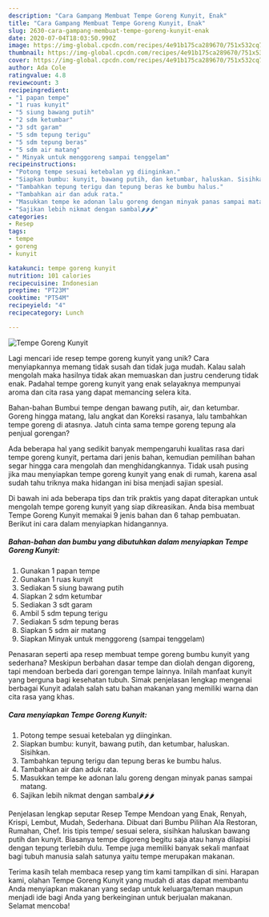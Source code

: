 ```yaml
---
description: "Cara Gampang Membuat Tempe Goreng Kunyit, Enak"
title: "Cara Gampang Membuat Tempe Goreng Kunyit, Enak"
slug: 2630-cara-gampang-membuat-tempe-goreng-kunyit-enak
date: 2020-07-04T18:03:50.990Z
image: https://img-global.cpcdn.com/recipes/4e91b175ca289670/751x532cq70/tempe-goreng-kunyit-foto-resep-utama.jpg
thumbnail: https://img-global.cpcdn.com/recipes/4e91b175ca289670/751x532cq70/tempe-goreng-kunyit-foto-resep-utama.jpg
cover: https://img-global.cpcdn.com/recipes/4e91b175ca289670/751x532cq70/tempe-goreng-kunyit-foto-resep-utama.jpg
author: Ada Cole
ratingvalue: 4.8
reviewcount: 3
recipeingredient:
- "1 papan tempe"
- "1 ruas kunyit"
- "5 siung bawang putih"
- "2 sdm ketumbar"
- "3 sdt garam"
- "5 sdm tepung terigu"
- "5 sdm tepung beras"
- "5 sdm air matang"
- " Minyak untuk menggoreng sampai tenggelam"
recipeinstructions:
- "Potong tempe sesuai ketebalan yg diinginkan."
- "Siapkan bumbu: kunyit, bawang putih, dan ketumbar, haluskan. Sisihkan."
- "Tambahkan tepung terigu dan tepung beras ke bumbu halus."
- "Tambahkan air dan aduk rata."
- "Masukkan tempe ke adonan lalu goreng dengan minyak panas sampai matang."
- "Sajikan lebih nikmat dengan sambal🌶️🌶️🌶️"
categories:
- Resep
tags:
- tempe
- goreng
- kunyit

katakunci: tempe goreng kunyit 
nutrition: 101 calories
recipecuisine: Indonesian
preptime: "PT23M"
cooktime: "PT54M"
recipeyield: "4"
recipecategory: Lunch

---
```



![Tempe Goreng Kunyit](https://img-global.cpcdn.com/recipes/4e91b175ca289670/751x532cq70/tempe-goreng-kunyit-foto-resep-utama.jpg)

Lagi mencari ide resep tempe goreng kunyit yang unik? Cara menyiapkannya memang tidak susah dan tidak juga mudah. Kalau salah mengolah maka hasilnya tidak akan memuaskan dan justru cenderung tidak enak. Padahal tempe goreng kunyit yang enak selayaknya mempunyai aroma dan cita rasa yang dapat memancing selera kita.

Bahan-bahan Bumbui tempe dengan bawang putih, air, dan ketumbar. Goreng hingga matang, lalu angkat dan Koreksi rasanya, lalu tambahkan tempe goreng di atasnya. Jatuh cinta sama tempe goreng tepung ala penjual gorengan?

Ada beberapa hal yang sedikit banyak mempengaruhi kualitas rasa dari tempe goreng kunyit, pertama dari jenis bahan, kemudian pemilihan bahan segar hingga cara mengolah dan menghidangkannya. Tidak usah pusing jika mau menyiapkan tempe goreng kunyit yang enak di rumah, karena asal sudah tahu triknya maka hidangan ini bisa menjadi sajian spesial.


Di bawah ini ada beberapa tips dan trik praktis yang dapat diterapkan untuk mengolah tempe goreng kunyit yang siap dikreasikan. Anda bisa membuat Tempe Goreng Kunyit memakai 9 jenis bahan dan 6 tahap pembuatan. Berikut ini cara dalam menyiapkan hidangannya.

<!--inarticleads1-->

##### Bahan-bahan dan bumbu yang dibutuhkan dalam menyiapkan Tempe Goreng Kunyit:

1. Gunakan 1 papan tempe
1. Gunakan 1 ruas kunyit
1. Sediakan 5 siung bawang putih
1. Siapkan 2 sdm ketumbar
1. Sediakan 3 sdt garam
1. Ambil 5 sdm tepung terigu
1. Sediakan 5 sdm tepung beras
1. Siapkan 5 sdm air matang
1. Siapkan  Minyak untuk menggoreng (sampai tenggelam)


Penasaran seperti apa resep membuat tempe goreng bumbu kunyit yang sederhana? Meskipun berbahan dasar tempe dan diolah dengan digoreng, tapi mendoan berbeda dari gorengan tempe lainnya. Inilah manfaat kunyit yang berguna bagi kesehatan tubuh. Simak penjelasan lengkap mengenai berbagai Kunyit adalah salah satu bahan makanan yang memiliki warna dan cita rasa yang khas. 

<!--inarticleads2-->

##### Cara menyiapkan Tempe Goreng Kunyit:

1. Potong tempe sesuai ketebalan yg diinginkan.
1. Siapkan bumbu: kunyit, bawang putih, dan ketumbar, haluskan. Sisihkan.
1. Tambahkan tepung terigu dan tepung beras ke bumbu halus.
1. Tambahkan air dan aduk rata.
1. Masukkan tempe ke adonan lalu goreng dengan minyak panas sampai matang.
1. Sajikan lebih nikmat dengan sambal🌶️🌶️🌶️


Penjelasan lengkap seputar Resep Tempe Mendoan yang Enak, Renyah, Krispi, Lembut, Mudah, Sederhana. Dibuat dari Bumbu Pilihan Ala Restoran, Rumahan, Chef. Iris tipis tempe/ sesuai selera, sisihkan haluskan bawang putih dan kunyit. Biasanya tempe digoreng begitu saja atau hanya dilapisi dengan tepung terlebih dulu. Tempe juga memiliki banyak sekali manfaat bagi tubuh manusia salah satunya yaitu tempe merupakan makanan. 

Terima kasih telah membaca resep yang tim kami tampilkan di sini. Harapan kami, olahan Tempe Goreng Kunyit yang mudah di atas dapat membantu Anda menyiapkan makanan yang sedap untuk keluarga/teman maupun menjadi ide bagi Anda yang berkeinginan untuk berjualan makanan. Selamat mencoba!
